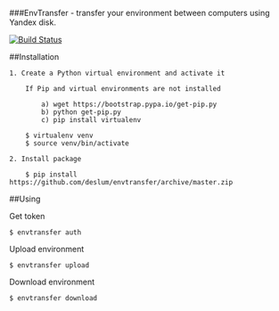 
###EnvTransfer - transfer your environment between computers using Yandex disk.

[![Build Status](https://travis-ci.org/deslum/envtransfer.svg)](https://travis-ci.org/deslum/envtransfer)


##Installation

``` 
1. Create a Python virtual environment and activate it

    If Pip and virtual environments are not installed
    
        a) wget https://bootstrap.pypa.io/get-pip.py
        b) python get-pip.py
        c) pip install virtualenv
        
    $ virtualenv venv
    $ source venv/bin/activate

2. Install package

    $ pip install https://github.com/deslum/envtransfer/archive/master.zip
``` 

##Using

  Get token

``` 
$ envtransfer auth
``` 

  Upload environment

``` 
$ envtransfer upload
``` 

  Download environment

``` 
$ envtransfer download
``` 

